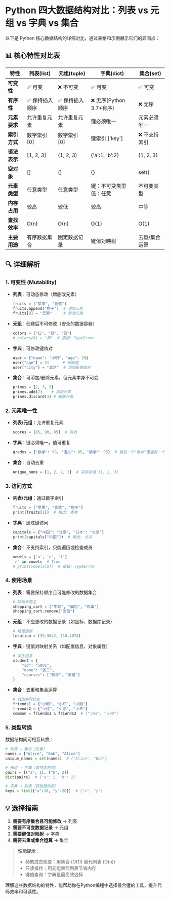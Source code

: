 # Python 四大数据结构对比：列表 vs 元组 vs 字典 vs 集合

以下是 Python 核心数据结构的详细对比，通过表格和示例展示它们的异同点：

## 📊 核心特性对比表

| 特性         | 列表(list)     | 元组(tuple)    | 字典(dict)                 | 集合(set)     |
| ------------ | -------------- | -------------- | -------------------------- | ------------- |
| **可变性**   | ✅ 可变         | ❌ 不可变       | ✅ 可变                     | ✅ 可变        |
| **有序性**   | ✅ 保持插入顺序 | ✅ 保持插入顺序 | ❌ 无序(Python 3.7+有序)    | ❌ 无序        |
| **元素要求** | 允许重复元素   | 允许重复元素   | 键必须唯一                 | 元素必须唯一  |
| **索引方式** | 数字索引 [0]   | 数字索引 [0]   | 键索引 ['key']             | ❌ 不支持索引  |
| **语法表示** | [1, 2, 3]      | (1, 2, 3)      | {'a':1, 'b':2}             | {1, 2, 3}     |
| **空对象**   | []             | ()             | {}                         | set()         |
| **元素类型** | 任意类型       | 任意类型       | 键：不可变类型<br>值：任意 | 不可变类型    |
| **内存占用** | 较高           | 较低           | 较高                       | 中等          |
| **查找效率** | O(n)           | O(n)           | O(1)                       | O(1)          |
| **主要用途** | 有序数据集合   | 固定数据记录   | 键值对映射                 | 去重/集合运算 |

## 🔍 详细解析

### 1. 可变性 (Mutability)
- **列表**：可动态修改（增删改元素）
  ```python
  fruits = ["苹果", "香蕉"]
  fruits.append("橙子")  # 添加元素
  fruits[0] = "芒果"     # 修改元素
  ```
  
- **元组**：创建后不可修改（安全的数据容器）
  ```python
  colors = ("红", "绿", "蓝")
  # colors[0] = "黄"  # 报错: TypeError
  ```
  
- **字典**：可修改键值对
  ```python
  user = {"name": "小明", "age": 20}
  user["age"] = 21      # 修改值
  user["city"] = "北京"  # 添加新键值对
  ```
  
- **集合**：可添加/删除元素，但元素本身不可变
  ```python
  primes = {2, 3, 5}
  primes.add(7)    # 添加元素
  primes.discard(3) # 删除元素
  ```

### 2. 元素唯一性
- **列表/元组**：允许重复元素
  ```python
  scores = [85, 90, 85]  # 有效
  ```
  
- **字典**：键必须唯一，值可重复
  ```python
  grades = {"数学": 90, "语文": 85, "数学": 95}  # 最后一个"数学"覆盖前一个
  ```
  
- **集合**：自动去重
  ```python
  unique_nums = {1, 2, 2, 3}  # 实际存储 {1, 2, 3}
  ```

### 3. 访问方式
- **列表/元组**：通过数字索引
  ```python
  fruits = ["苹果", "香蕉", "橙子"]
  print(fruits[1])  # 输出: 香蕉
  ```
  
- **字典**：通过键访问
  ```python
  capitals = {"中国": "北京", "日本": "东京"}
  print(capitals["中国"])  # 输出: 北京
  ```
  
- **集合**：不支持索引，只能遍历或检查成员
  ```python
  vowels = {'a', 'e', 'i'}
  'e' in vowels  # True
  # print(vowels[0])  # 报错: TypeError
  ```

### 4. 使用场景
- **列表**：需要保持顺序且可能修改的数据集合
  ```python
  # 购物车商品
  shopping_cart = ["牛奶", "面包", "鸡蛋"]
  shopping_cart.remove("面包")
  ```

- **元组**：不应更改的数据记录（如坐标、数据库记录）
  ```python
  # 地理坐标
  location = (39.9042, 116.4074)
  ```
  
- **字典**：键值对映射关系（如配置信息、对象属性）
  ```python
  # 学生信息
  student = {
      "id": "S001",
      "name": "张三",
      "courses": ["数学", "英语"]
  }
  ```
  
- **集合**：去重和集合运算
  ```python
  # 找出共同好友
  friends1 = {"小明", "小红", "小刚"}
  friends2 = {"小红", "小刚", "小芳"}
  common = friends1 & friends2  # {"小红", "小刚"}
  ```

### 5. 类型转换
数据结构间可相互转换：
```python
# 列表 → 集合（去重）
names = ["Alice", "Bob", "Alice"]
unique_names = set(names)  # {"Alice", "Bob"}

# 元组 → 字典（需特定格式）
pairs = [("a", 1), ("b", 2)]
dict(pairs)  # {'a': 1, 'b': 2}

# 字典 → 列表（获取键列表）
keys = list({"x":10, "y":20})  # ["x", "y"]
```

## 💡 选择指南
1. **需要有序集合且可能修改** → 列表
2. **需要不可变数据记录** → 元组
3. **需要键值对映射** → 字典
4. **需要去重或集合运算** → 集合

> **性能提示**：
> - 频繁成员检查：用集合 (O(1)) 替代列表 (O(n))
> - 只读操作：用元组替代列表节省内存
> - 键值查询：字典是最高效选择

理解这些数据结构的特性，能帮助你在Python编程中选择最合适的工具，提升代码效率和可读性。
